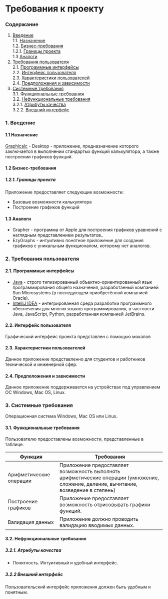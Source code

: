 # Требования к проекту
### Содержание
1. [Введение](#1) <br>
  1.1. [Назначение](#1.1) <br>
  1.2. [Бизнес-требования](#1.2) <br>
      1.2.1. [Границы проекта](#1.2.1) <br>
  1.3 [Аналоги](#1.3) <br>
2. [Требования пользователя](#2) <br>
  2.1. [Программные интерфейсы](#2.1) <br>
  2.2. [Интерфейс пользователя](#2.2) <br>
  2.3. [Характеристики пользователей](#2.3) <br>
  2.4. [Предположения и зависимости](#2.4) <br>
3. [Системные требования](#3.) <br>
  3.1. [Функциональные требования](#3.1) <br>
  3.2. [Нефункциональные требования](#3.2) <br>
     3.2.1. [Атрибуты качества](#3.2.1) <br>
     3.2.2. [Внешний интерфейс](#3.2.2) <br>


### 1. Введение <a name="1"></a>
#### 1.1 Назначение <a name="1.1"></a> 

[Graphicalc]() - Desktop - приложение, предназначение которого заключается в выполнении стандартых функций калькулятора, а также построении графиков функций.

#### 1.2 Бизнес-требования <a name="1.2"></a>
##### 1.2.1. Границы проекта <a name="1.2.1"></a>

Приложение предоставляет следующие возможности:

* Базовые возможности калькулятора
* Построение графиков функций

#### 1.3 Аналоги <a name="1.3"></a>

* Grapher - программа от Apple для построения графиков уравнений с наглядным представлением результатов..
* EzyGraphs - интуитивно понятное приложение для создания графиков с уникальным функционалом, которому нет аналогов.

### 2. Требования пользователя <a name="2"></a>
#### 2.1. Программные интерфейсы <a name="2.1"></a>

* [Java](https://www.java.com/ru/) - строго типизированный объектно-ориентированный язык программирования общего назначения, разработанный компанией Sun Microsystems (в последующем приобретённой компанией Oracle). 
* [IntelliJ IDEA](https://www.jetbrains.com/ru-ru/idea/) - интегрированная среда разработки программного обеспечения для многих языков программирования, в частности Java, JavaScript, Python, разработанная компанией JetBrains.

#### 2.2. Интерфейс пользователя <a name="2.2"></a>
Графический интерфейс проекта представлен с помощью мокапов

#### 2.3. Характеристики пользователей <a name="2.3"></a>

Данное приложение представленно для студентов и работников технической и инженерной сфер.

#### 2.4. Предположения и зависимости <a name="2.4"></a>
Данное приложение поддерживается на устройствах под управлением ОС Windows, Mac OS, Linux. 

### 3. Системные требования <a name="3"></a>

Операционная система Windows, Mac OS или Linux.

#### 3.1. Функциональные требования <a name="3.1"></a>

Пользователю предоставлены возможности, представленные в таблице.

Функция | Требования
--- | ---
Арифметические операции | Приложение предоставляет возможность выполнять арифметические операции (умножение, сложение, деление, вычитание, возведение в степень)  
Построение графиков | Приложение предоставляет возможность отрисовывать графики функций.
Валидация данных | Приложение должно проводить валидацию вводимых данных.


#### 3.2. Нефункциональные требования <a name="3.2"></a>

##### 3.2.1. Атрибуты качества <a name="3.2.1"></a>
* Понятность. Интуитивный и удобный интерфейс.


##### 3.2.2 Внешний интерфейс <a name="3.2.2"></a>
Пользовательский интерфейс приложения должен быть удобным и понятным.

